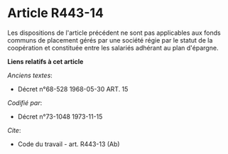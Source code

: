 # Article R443-14

Les dispositions de l'article précédent ne sont pas applicables aux fonds communs de placement gérés par une société régie
par le statut de la coopération et constituée entre les salariés adhérant au plan d'épargne.

**Liens relatifs à cet article**

_Anciens textes_:

  - Décret n°68-528 1968-05-30 ART. 15

_Codifié par_:

  - Décret n°73-1048 1973-11-15

_Cite_:

  - Code du travail - art. R443-13 (Ab)
